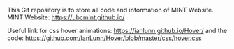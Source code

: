 This Git repository is to store all code and information of MINT Website.
MINT Website: https://ubcmint.github.io/

Useful link for css hover animations: https://ianlunn.github.io/Hover/ and the code: https://github.com/IanLunn/Hover/blob/master/css/hover.css


